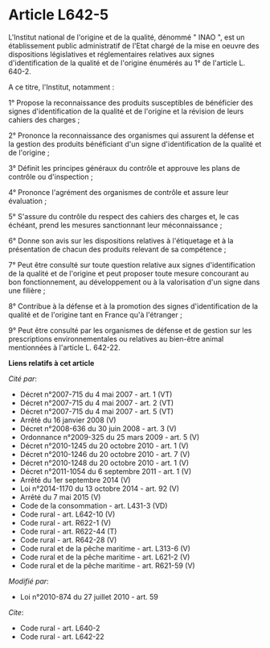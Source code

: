# Article L642-5

L'Institut national de l'origine et de la qualité, dénommé " INAO ", est un établissement public administratif de l'Etat
chargé de la mise en oeuvre des dispositions législatives et réglementaires relatives aux signes d'identification de la
qualité et de l'origine énumérés au 1° de l'article L. 640-2.

A ce titre, l'Institut, notamment : 

1° Propose la reconnaissance des produits susceptibles de bénéficier des signes d'identification de la qualité et de
l'origine et la révision de leurs cahiers des charges ; 

2° Prononce la reconnaissance des organismes qui assurent la défense et la gestion des produits bénéficiant d'un signe
d'identification de la qualité et de l'origine ; 

3° Définit les principes généraux du contrôle et approuve les plans de contrôle ou d'inspection ; 

4° Prononce l'agrément des organismes de contrôle et assure leur évaluation ; 

5° S'assure du contrôle du respect des cahiers des charges et, le cas échéant, prend les mesures sanctionnant leur
méconnaissance ; 

6° Donne son avis sur les dispositions relatives à l'étiquetage et à la présentation de chacun des produits relevant de sa
compétence ; 

7° Peut être consulté sur toute question relative aux signes d'identification de la qualité et de l'origine et peut proposer
toute mesure concourant au bon fonctionnement, au développement ou à la valorisation d'un signe dans une filière ; 

8° Contribue à la défense et à la promotion des signes d'identification de la qualité et de l'origine tant en France qu'à
l'étranger ; 

9° Peut être consulté par les organismes de défense et de gestion sur les prescriptions environnementales ou relatives au
bien-être animal mentionnées à l'article L. 642-22.

**Liens relatifs à cet article**

_Cité par_:

  - Décret n°2007-715 du 4 mai 2007 - art. 1 (VT)
  - Décret n°2007-715 du 4 mai 2007 - art. 2 (VT)
  - Décret n°2007-715 du 4 mai 2007 - art. 5 (VT)
  - Arrêté du 16 janvier 2008 (V)
  - Décret n°2008-636 du 30 juin 2008 - art. 3 (V)
  - Ordonnance n°2009-325 du 25 mars 2009 - art. 5 (V)
  - Décret n°2010-1245 du 20 octobre 2010 - art. 1 (V)
  - Décret n°2010-1246 du 20 octobre 2010 - art. 7 (V)
  - Décret n°2010-1248 du 20 octobre 2010 - art. 1 (V)
  - Décret n°2011-1054 du 6 septembre 2011 - art. 1 (V)
  - Arrêté du 1er septembre 2014 (V)
  - Loi n°2014-1170 du 13 octobre 2014 - art. 92 (V)
  - Arrêté du 7 mai 2015 (V)
  - Code de la consommation - art. L431-3 (VD)
  - Code rural - art. L642-10 (V)
  - Code rural - art. R622-1 (V)
  - Code rural - art. R622-44 (T)
  - Code rural - art. R642-28 (V)
  - Code rural et de la pêche maritime - art. L313-6 (V)
  - Code rural et de la pêche maritime - art. L621-2 (V)
  - Code rural et de la pêche maritime - art. R621-59 (V)

_Modifié par_:

  - Loi n°2010-874 du 27 juillet 2010 - art. 59

_Cite_:

  - Code rural - art. L640-2
  - Code rural - art. L642-22
